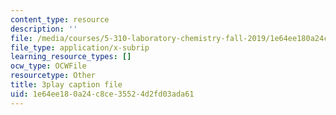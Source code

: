 ```yaml
---
content_type: resource
description: ''
file: /media/courses/5-310-laboratory-chemistry-fall-2019/1e64ee180a24c8ce35524d2fd03ada61_l1hMkDTg2lg.srt
file_type: application/x-subrip
learning_resource_types: []
ocw_type: OCWFile
resourcetype: Other
title: 3play caption file
uid: 1e64ee18-0a24-c8ce-3552-4d2fd03ada61
---
```

